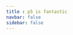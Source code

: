 ```yaml
---
title : p5 is fantastic
navbar: false
sidebar: false
---
```


<ClientOnly>
<p5 type="limit" outpage></p5>
</ClientOnly>
